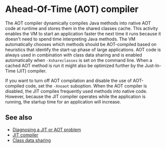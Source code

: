 <!--
* Copyright (c) 2017, 2019 IBM Corp. and others
*
* This program and the accompanying materials are made
* available under the terms of the Eclipse Public License 2.0
* which accompanies this distribution and is available at
* https://www.eclipse.org/legal/epl-2.0/ or the Apache
* License, Version 2.0 which accompanies this distribution and
* is available at https://www.apache.org/licenses/LICENSE-2.0.
*
* This Source Code may also be made available under the
* following Secondary Licenses when the conditions for such
* availability set forth in the Eclipse Public License, v. 2.0
* are satisfied: GNU General Public License, version 2 with
* the GNU Classpath Exception [1] and GNU General Public
* License, version 2 with the OpenJDK Assembly Exception [2].
*
* [1] https://www.gnu.org/software/classpath/license.html
* [2] http://openjdk.java.net/legal/assembly-exception.html
*
* SPDX-License-Identifier: EPL-2.0 OR Apache-2.0 OR GPL-2.0 WITH
* Classpath-exception-2.0 OR LicenseRef-GPL-2.0 WITH Assembly-exception
-->

# Ahead-Of-Time (AOT) compiler

The AOT compiler dynamically compiles Java methods into native AOT code at runtime and stores them in the shared classes cache. This activity enables the VM to start an application faster the next time it runs because it doesn't need to spend time interpreting Java methods. The VM automatically chooses which methods should be AOT-compiled based on heuristics that identify the start-up phase of large applications. AOT code is always used in combination with class data sharing and is enabled automatically when `-Xshareclasses` is set on the command line. When a cached AOT method is run it might also be optimized further by the Just-In-Time (JIT) compiler.

If you want to turn off AOT compilation and disable the use of AOT-compiled code, set the `-Xnoaot` suboption. When the AOT compiler is disabled, the JIT compiles frequently used methods into native code. However, because the JIT compiler operates while the application is running, the startup time for an application will increase. 

## See also

- [Diagnosing a JIT or AOT problem](https://www.ibm.com/support/knowledgecenter/SSYKE2_8.0.0/com.ibm.java.vm.80.doc/docs/jit_pd_diagnose.html)
- [JIT compiler](jit.md)
- [Class data sharing](shrc.md)


<!-- ==== END OF TOPIC ==== aot.md ==== -->
